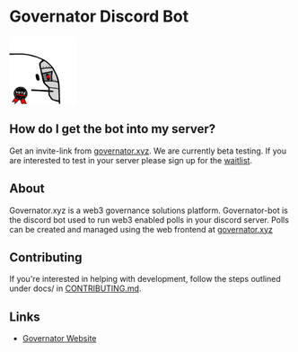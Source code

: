 # Governator Discord Bot  

![](assets/gov-bot_sm.png)

## How do I get the bot into my server?

Get an invite-link from [governator.xyz](https://www.governator.xyz). We are currently beta testing. If you are interested to test in your server please sign up for the [waitlist](https://www.governator.xyz/waitlist).

## About

Governator.xyz is a web3 governance solutions platform. Governator-bot is the discord bot used to run web3 enabled polls in your discord server. Polls can be created and managed using the web frontend at [governator.xyz](https://www.governator.xyz)

## Contributing

If you're interested in helping with development, follow the steps outlined under docs/
in [CONTRIBUTING.md](docs/CONTRIBUTING.md).

## Links

-   [Governator Website](https://www.governator.xyz)
